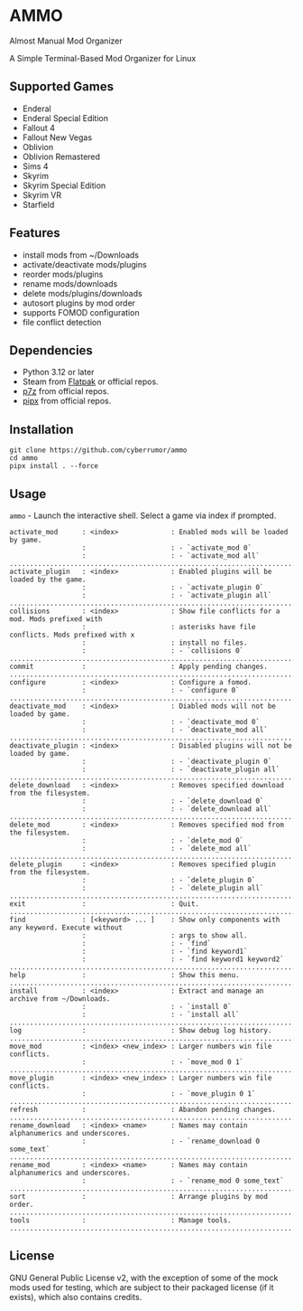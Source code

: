 # AMMO

Almost Manual Mod Organizer

A Simple Terminal-Based Mod Organizer for Linux

## Supported Games

- Enderal
- Enderal Special Edition
- Fallout 4
- Fallout New Vegas
- Oblivion
- Oblivion Remastered
- Sims 4
- Skyrim
- Skyrim Special Edition
- Skyrim VR
- Starfield

## Features

- install mods from ~/Downloads
- activate/deactivate mods/plugins
- reorder mods/plugins
- rename mods/downloads
- delete mods/plugins/downloads
- autosort plugins by mod order
- supports FOMOD configuration
- file conflict detection

## Dependencies

- Python 3.12 or later
- Steam from [Flatpak](https://flathub.org/apps/com.valvesoftware.Steam) or official repos.
- [p7z](https://github.com/p7zip-project/p7zip) from official repos.
- [pipx](https://github.com/pypa/pipx) from official repos.

## Installation

```
git clone https://github.com/cyberrumor/ammo
cd ammo
pipx install . --force
```

## Usage

`ammo` - Launch the interactive shell. Select a game via index if prompted.
```
activate_mod      : <index>             : Enabled mods will be loaded by game.
                  :                     : - `activate_mod 0`
                  :                     : - `activate_mod all`
................................................................................................
activate_plugin   : <index>             : Enabled plugins will be loaded by the game.
                  :                     : - `activate_plugin 0`
                  :                     : - `activate_plugin all`
................................................................................................
collisions        : <index>             : Show file conflicts for a mod. Mods prefixed with
                  :                     : asterisks have file conflicts. Mods prefixed with x
                  :                     : install no files.
                  :                     : - `collisions 0`
................................................................................................
commit            :                     : Apply pending changes.
................................................................................................
configure         : <index>             : Configure a fomod.
                  :                     : - `configure 0`
................................................................................................
deactivate_mod    : <index>             : Diabled mods will not be loaded by game.
                  :                     : - `deactivate_mod 0`
                  :                     : - `deactivate_mod all`
................................................................................................
deactivate_plugin : <index>             : Disabled plugins will not be loaded by game.
                  :                     : - `deactivate_plugin 0`
                  :                     : - `deactivate_plugin all`
................................................................................................
delete_download   : <index>             : Removes specified download from the filesystem.
                  :                     : - `delete_download 0`
                  :                     : - `delete_download all`
................................................................................................
delete_mod        : <index>             : Removes specified mod from the filesystem.
                  :                     : - `delete_mod 0`
                  :                     : - `delete_mod all`
................................................................................................
delete_plugin     : <index>             : Removes specified plugin from the filesystem.
                  :                     : - `delete_plugin 0`
                  :                     : - `delete_plugin all`
................................................................................................
exit              :                     : Quit.
................................................................................................
find              : [<keyword> ... ]    : Show only components with any keyword. Execute without
                  :                     : args to show all.
                  :                     : - `find`
                  :                     : - `find keyword1`
                  :                     : - `find keyword1 keyword2`
................................................................................................
help              :                     : Show this menu.
................................................................................................
install           : <index>             : Extract and manage an archive from ~/Downloads.
                  :                     : - `install 0`
                  :                     : - `install all`
................................................................................................
log               :                     : Show debug log history.
................................................................................................
move_mod          : <index> <new_index> : Larger numbers win file conflicts.
                  :                     : - `move_mod 0 1`
................................................................................................
move_plugin       : <index> <new_index> : Larger numbers win file conflicts.
                  :                     : - `move_plugin 0 1`
................................................................................................
refresh           :                     : Abandon pending changes.
................................................................................................
rename_download   : <index> <name>      : Names may contain alphanumerics and underscores.
                  :                     : - `rename_download 0 some_text`
................................................................................................
rename_mod        : <index> <name>      : Names may contain alphanumerics and underscores.
                  :                     : - `rename_mod 0 some_text`
................................................................................................
sort              :                     : Arrange plugins by mod order.
................................................................................................
tools             :                     : Manage tools.
................................................................................................
```


## License

GNU General Public License v2, with the exception of some of the mock mods used for testing,
which are subject to their packaged license (if it exists), which also contains credits.
